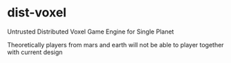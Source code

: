 # dist-voxel
Untrusted Distributed Voxel Game Engine for Single Planet

Theoretically players from mars and earth will not be able to player together with current design

